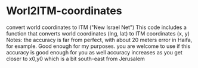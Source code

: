 # Worl2ITM-coordinates
convert world coordinates to ITM ("New Israel Net")
This code includes a function that converts world coordinates (lng, lat)  to ITM coordinates (x, y)
Notes: the accuracy is far from perfect, with about 20 meters error in Haifa, for example. Good enough for my purposes. you are welcome to use if this accuracy is good enough for you as well
       accuracy increases as you get closer to x0,y0 which is a bit south-east from Jerusalem
